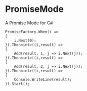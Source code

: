 PromiseMode
===========

A Promise Mode for C#


	

    PromiseFactory.When(i =>
    {
        i.Next(0);
    }).Then<int>((i,result) =>
    {
        Add(result, 1, j => i.Next(j));
    }).Then<int>((i,result) =>
    {
        Add(result, 2, j => i.Next(j));
    }).Then<int>((i,result) =>
    {
        Console.WriteLine(result);
    }).Start();

